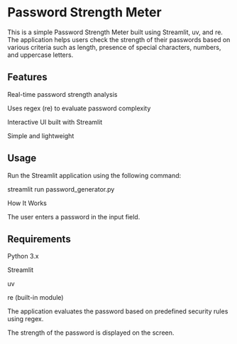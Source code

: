 # Password Strength Meter

This is a simple Password Strength Meter built using Streamlit, uv, and re. The application helps users check the strength of their passwords based on various criteria such as length, presence of special characters, numbers, and uppercase letters.

## Features

Real-time password strength analysis

Uses regex (re) to evaluate password complexity

Interactive UI built with Streamlit

Simple and lightweight


## Usage

Run the Streamlit application using the following command:

streamlit run password_generator.py

How It Works

The user enters a password in the input field.

## Requirements

Python 3.x

Streamlit

uv

re (built-in module)

The application evaluates the password based on predefined security rules using regex.

The strength of the password is displayed on the screen.   
